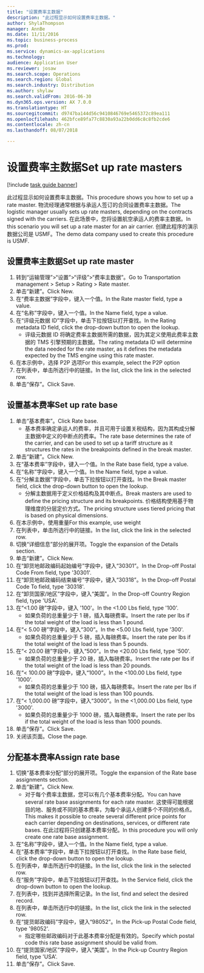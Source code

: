 ```yaml
--- 
title: "设置费率主数据"
description: "此过程显示如何设置费率主数据。"
author: ShylaThompson
manager: AnnBe
ms.date: 11/11/2016
ms.topic: business-process
ms.prod: 
ms.service: dynamics-ax-applications
ms.technology: 
audience: Application User
ms.reviewer: josaw
ms.search.scope: Operations
ms.search.region: Global
ms.search.industry: Distribution
ms.author: shylaw
ms.search.validFrom: 2016-06-30
ms.dyn365.ops.version: AX 7.0.0
ms.translationtype: HT
ms.sourcegitcommit: d9747ba144d56c9410846769e5465372c89ea111
ms.openlocfilehash: 462bfce89fa77c8830a93a22b0dd6c8c8fb2cde6
ms.contentlocale: zh-cn
ms.lasthandoff: 08/07/2018

---
```

# <a name="set-up-rate-masters"></a><span data-ttu-id="a9973-103">设置费率主数据</span><span class="sxs-lookup"><span data-stu-id="a9973-103">Set up rate masters</span></span>

[!include [task guide banner](../../includes/task-guide-banner.md)]

<span data-ttu-id="a9973-104">此过程显示如何设置费率主数据。</span><span class="sxs-lookup"><span data-stu-id="a9973-104">This procedure shows you how to set up a rate master.</span></span> <span data-ttu-id="a9973-105">物流经理通常根据与承运人签订的合同设置费率主数据。</span><span class="sxs-lookup"><span data-stu-id="a9973-105">The logistic manager usually sets up rate masters, depending on the contracts signed with the carriers.</span></span> <span data-ttu-id="a9973-106">在此场景中，您将设置航空承运人的费率主数据。</span><span class="sxs-lookup"><span data-stu-id="a9973-106">In this scenario you will set up a rate master for an air carrier.</span></span> <span data-ttu-id="a9973-107">创建此程序的演示数据公司是 USMF。</span><span class="sxs-lookup"><span data-stu-id="a9973-107">The demo data company used to create this procedure is USMF.</span></span>


## <a name="set-up-rate-master"></a><span data-ttu-id="a9973-108">设置费率主数据</span><span class="sxs-lookup"><span data-stu-id="a9973-108">Set up rate master</span></span>
1. <span data-ttu-id="a9973-109">转到“运输管理”>“设置”>“评级”>“费率主数据”。</span><span class="sxs-lookup"><span data-stu-id="a9973-109">Go to Transportation management > Setup > Rating > Rate master.</span></span>
2. <span data-ttu-id="a9973-110">单击“新建”。</span><span class="sxs-lookup"><span data-stu-id="a9973-110">Click New.</span></span>
3. <span data-ttu-id="a9973-111">在“费率主数据”字段中，键入一个值。</span><span class="sxs-lookup"><span data-stu-id="a9973-111">In the Rate master field, type a value.</span></span>
4. <span data-ttu-id="a9973-112">在“名称”字段中，键入一个值。</span><span class="sxs-lookup"><span data-stu-id="a9973-112">In the Name field, type a value.</span></span>
5. <span data-ttu-id="a9973-113">在“评级元数据 ID”字段中，单击下拉按钮以打开查找。</span><span class="sxs-lookup"><span data-stu-id="a9973-113">In the Rating metadata ID field, click the drop-down button to open the lookup.</span></span>
    * <span data-ttu-id="a9973-114">评级元数据 ID 将确定费率主数据所需的数据，因为其定义使用此费率主数据的 TMS 引擎预期的主数据。</span><span class="sxs-lookup"><span data-stu-id="a9973-114">The rating metadata ID will determine the data needed for the rate master, as it defines the metadata expected by the TMS engine using this rate master.</span></span>  
6. <span data-ttu-id="a9973-115">在本示例中，选择 P2P 选项</span><span class="sxs-lookup"><span data-stu-id="a9973-115">For this example, select the P2P option</span></span>
7. <span data-ttu-id="a9973-116">在列表中，单击所选行中的链接。</span><span class="sxs-lookup"><span data-stu-id="a9973-116">In the list, click the link in the selected row.</span></span>
8. <span data-ttu-id="a9973-117">单击“保存”。</span><span class="sxs-lookup"><span data-stu-id="a9973-117">Click Save.</span></span>

## <a name="set-up-rate-base"></a><span data-ttu-id="a9973-118">设置基本费率</span><span class="sxs-lookup"><span data-stu-id="a9973-118">Set up rate base</span></span>
1. <span data-ttu-id="a9973-119">单击“基本费率”。</span><span class="sxs-lookup"><span data-stu-id="a9973-119">Click Rate base.</span></span>
    * <span data-ttu-id="a9973-120">基本费率确定承运人的费率，并且可用于设置关税结构，因为其构成分解主数据中定义的中断点的费率。</span><span class="sxs-lookup"><span data-stu-id="a9973-120">The rate base determines the rate of the carrier, and can be used to set up a tariff structure as it structures the rates in the breakpoints defined in the break master.</span></span>  
2. <span data-ttu-id="a9973-121">单击“新建”。</span><span class="sxs-lookup"><span data-stu-id="a9973-121">Click New.</span></span>
3. <span data-ttu-id="a9973-122">在“基本费率”字段中，键入一个值。</span><span class="sxs-lookup"><span data-stu-id="a9973-122">In the Rate base field, type a value.</span></span>
4. <span data-ttu-id="a9973-123">在“名称”字段中，键入一个值。</span><span class="sxs-lookup"><span data-stu-id="a9973-123">In the Name field, type a value.</span></span>
5. <span data-ttu-id="a9973-124">在“分解主数据”字段中，单击下拉按钮以打开查找。</span><span class="sxs-lookup"><span data-stu-id="a9973-124">In the Break master field, click the drop-down button to open the lookup.</span></span>
    * <span data-ttu-id="a9973-125">分解主数据用于定义价格结构及其中断点。</span><span class="sxs-lookup"><span data-stu-id="a9973-125">Break masters are used to define the pricing structure and its breakpoints.</span></span> <span data-ttu-id="a9973-126">价格结构使用基于物理维度的分层定价方式。</span><span class="sxs-lookup"><span data-stu-id="a9973-126">The pricing structure uses tiered pricing that is based on physical dimensions.</span></span>  
6. <span data-ttu-id="a9973-127">在本示例中，使用重量</span><span class="sxs-lookup"><span data-stu-id="a9973-127">For this example, use weight</span></span>
7. <span data-ttu-id="a9973-128">在列表中，单击所选行中的链接。</span><span class="sxs-lookup"><span data-stu-id="a9973-128">In the list, click the link in the selected row.</span></span>
8. <span data-ttu-id="a9973-129">切换“详细信息”部分的展开项。</span><span class="sxs-lookup"><span data-stu-id="a9973-129">Toggle the expansion of the Details section.</span></span>
9. <span data-ttu-id="a9973-130">单击“新建”。</span><span class="sxs-lookup"><span data-stu-id="a9973-130">Click New.</span></span>
10. <span data-ttu-id="a9973-131">在“卸货地邮政编码起始编号”字段中，键入“30301”。</span><span class="sxs-lookup"><span data-stu-id="a9973-131">In the Drop-off Postal Code From field, type '30301'.</span></span>
11. <span data-ttu-id="a9973-132">在“卸货地邮政编码结束编号”字段中，键入“30318”。</span><span class="sxs-lookup"><span data-stu-id="a9973-132">In the Drop-off Postal Code To field, type '30318'.</span></span>
12. <span data-ttu-id="a9973-133">在“卸货国家/地区”字段中，键入“美国”。</span><span class="sxs-lookup"><span data-stu-id="a9973-133">In the Drop-off Country Region field, type 'USA'.</span></span>
13. <span data-ttu-id="a9973-134">在“<1.00 磅”字段中，键入 '100'。</span><span class="sxs-lookup"><span data-stu-id="a9973-134">In the <1.00 Lbs field, type '100'.</span></span>
    * <span data-ttu-id="a9973-135">如果负荷的总重量少于 1 磅，插入每磅费率。</span><span class="sxs-lookup"><span data-stu-id="a9973-135">Insert the rate per lbs if the total weight of the load is less than 1 pound.</span></span>  
14. <span data-ttu-id="a9973-136">在“< 5.00 磅”字段中，键入“300”。</span><span class="sxs-lookup"><span data-stu-id="a9973-136">In the <5.00 Lbs field, type '300'.</span></span>
    * <span data-ttu-id="a9973-137">如果负荷的总重量少于 5 磅，插入每磅费率。</span><span class="sxs-lookup"><span data-stu-id="a9973-137">Insert the rate per lbs if the total weight of the load is less than 5 pounds.</span></span>  
15. <span data-ttu-id="a9973-138">在“< 20.00 磅”字段中，键入“500”。</span><span class="sxs-lookup"><span data-stu-id="a9973-138">In the <20.00 Lbs field, type '500'.</span></span>
    * <span data-ttu-id="a9973-139">如果负荷的总重量少于 20 磅，插入每磅费率。</span><span class="sxs-lookup"><span data-stu-id="a9973-139">Insert the rate per lbs if the total weight of the load is less than 20 pounds.</span></span>  
16. <span data-ttu-id="a9973-140">在“< 100.00 磅”字段中，键入“1000”。</span><span class="sxs-lookup"><span data-stu-id="a9973-140">In the <100.00 Lbs field, type '1000'.</span></span>
    * <span data-ttu-id="a9973-141">如果负荷的总重量少于 100 磅，插入每磅费率。</span><span class="sxs-lookup"><span data-stu-id="a9973-141">Insert the rate per lbs if the total weight of the load is less than 100 pounds.</span></span>  
17. <span data-ttu-id="a9973-142">在“< 1,000.00 磅”字段中，键入“3000”。</span><span class="sxs-lookup"><span data-stu-id="a9973-142">In the <1,000.00 Lbs field, type '3000'.</span></span>
    * <span data-ttu-id="a9973-143">如果负荷的总重量少于 1000 磅，插入每磅费率。</span><span class="sxs-lookup"><span data-stu-id="a9973-143">Insert the rate per lbs if the total weight of the load is less than 1000 pounds.</span></span>  
18. <span data-ttu-id="a9973-144">单击“保存”。</span><span class="sxs-lookup"><span data-stu-id="a9973-144">Click Save.</span></span>
19. <span data-ttu-id="a9973-145">关闭该页面。</span><span class="sxs-lookup"><span data-stu-id="a9973-145">Close the page.</span></span>

## <a name="assign-rate-base"></a><span data-ttu-id="a9973-146">分配基本费率</span><span class="sxs-lookup"><span data-stu-id="a9973-146">Assign rate base</span></span>
1. <span data-ttu-id="a9973-147">切换“基本费率分配”部分的展开项。</span><span class="sxs-lookup"><span data-stu-id="a9973-147">Toggle the expansion of the Rate base assignments section.</span></span>
2. <span data-ttu-id="a9973-148">单击“新建”。</span><span class="sxs-lookup"><span data-stu-id="a9973-148">Click New.</span></span>
    * <span data-ttu-id="a9973-149">对于每个费率主数据，您可以有几个基本费率分配。</span><span class="sxs-lookup"><span data-stu-id="a9973-149">You can have several rate base assignments for each rate master.</span></span> <span data-ttu-id="a9973-150">这使得可能根据目的地、服务或不同的基本费率，为每个承运人创建多个不同的价格点。</span><span class="sxs-lookup"><span data-stu-id="a9973-150">This makes it possible to create several different price points for each carrier depending on destinations, services, or different rate bases.</span></span> <span data-ttu-id="a9973-151">在此过程将只创建基本费率分配。</span><span class="sxs-lookup"><span data-stu-id="a9973-151">In this procedure you will only create one rate base assignment.</span></span>  
3. <span data-ttu-id="a9973-152">在“名称”字段中，键入一个值。</span><span class="sxs-lookup"><span data-stu-id="a9973-152">In the Name field, type a value.</span></span>
4. <span data-ttu-id="a9973-153">在“基本费率”字段中，单击下拉按钮以打开查找。</span><span class="sxs-lookup"><span data-stu-id="a9973-153">In the Rate base field, click the drop-down button to open the lookup.</span></span>
5. <span data-ttu-id="a9973-154">在列表中，单击所选行中的链接。</span><span class="sxs-lookup"><span data-stu-id="a9973-154">In the list, click the link in the selected row.</span></span>
6. <span data-ttu-id="a9973-155">在“服务”字段中，单击下拉按钮以打开查找。</span><span class="sxs-lookup"><span data-stu-id="a9973-155">In the Service field, click the drop-down button to open the lookup.</span></span>
7. <span data-ttu-id="a9973-156">在列表中，找到并选择所需记录。</span><span class="sxs-lookup"><span data-stu-id="a9973-156">In the list, find and select the desired record.</span></span>
8. <span data-ttu-id="a9973-157">在列表中，单击所选行中的链接。</span><span class="sxs-lookup"><span data-stu-id="a9973-157">In the list, click the link in the selected row.</span></span>
9. <span data-ttu-id="a9973-158">在“提货邮政编码”字段中，键入“98052”。</span><span class="sxs-lookup"><span data-stu-id="a9973-158">In the Pick-up Postal Code field, type '98052'.</span></span>
    * <span data-ttu-id="a9973-159">指定哪些邮政编码对于此基本费率分配是有效的。</span><span class="sxs-lookup"><span data-stu-id="a9973-159">Specify which postal code this rate base assignment should be valid from.</span></span>    
10. <span data-ttu-id="a9973-160">在“提货国家/地区”字段中，键入“美国”。</span><span class="sxs-lookup"><span data-stu-id="a9973-160">In the Pick-up Country Region field, type 'USA'.</span></span>
11. <span data-ttu-id="a9973-161">单击“保存”。</span><span class="sxs-lookup"><span data-stu-id="a9973-161">Click Save.</span></span>


